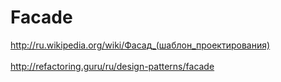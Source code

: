 <h1>Facade</h1>

<http://ru.wikipedia.org/wiki/Фасад_(шаблон_проектирования)>
<br/>
<br/>
<http://refactoring.guru/ru/design-patterns/facade>